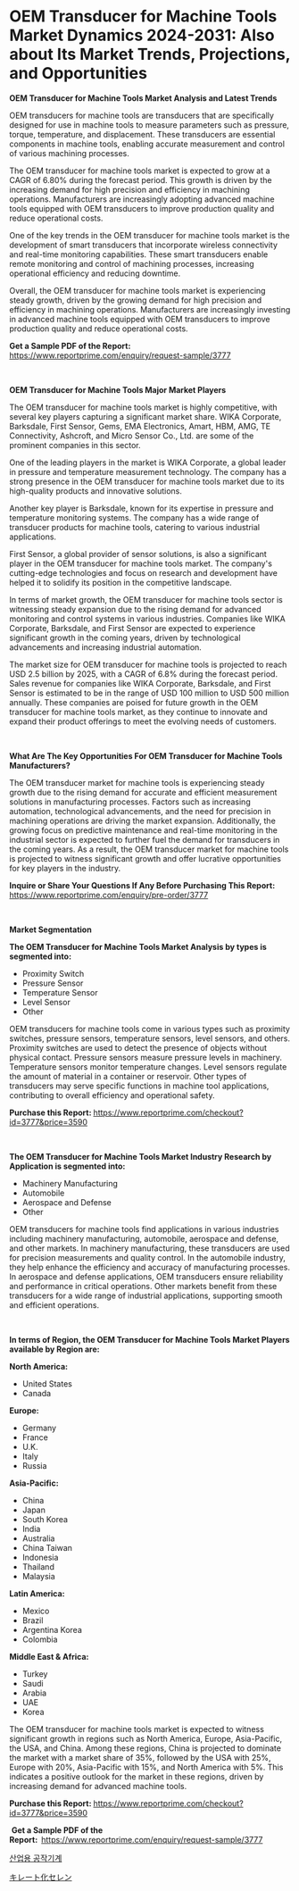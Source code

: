 <p><h1>OEM Transducer for Machine Tools Market Dynamics 2024-2031: Also about Its Market Trends, Projections, and Opportunities</h1></p><p><strong>OEM Transducer for Machine Tools Market Analysis and Latest Trends</strong></p>
<p><p>OEM transducers for machine tools are transducers that are specifically designed for use in machine tools to measure parameters such as pressure, torque, temperature, and displacement. These transducers are essential components in machine tools, enabling accurate measurement and control of various machining processes.</p><p>The OEM transducer for machine tools market is expected to grow at a CAGR of 6.80% during the forecast period. This growth is driven by the increasing demand for high precision and efficiency in machining operations. Manufacturers are increasingly adopting advanced machine tools equipped with OEM transducers to improve production quality and reduce operational costs.</p><p>One of the key trends in the OEM transducer for machine tools market is the development of smart transducers that incorporate wireless connectivity and real-time monitoring capabilities. These smart transducers enable remote monitoring and control of machining processes, increasing operational efficiency and reducing downtime.</p><p>Overall, the OEM transducer for machine tools market is experiencing steady growth, driven by the growing demand for high precision and efficiency in machining operations. Manufacturers are increasingly investing in advanced machine tools equipped with OEM transducers to improve production quality and reduce operational costs.</p></p>
<p><strong>Get a Sample PDF of the Report:&nbsp;</strong> <a href="https://www.reportprime.com/enquiry/request-sample/3777">https://www.reportprime.com/enquiry/request-sample/3777</a></p>
<p>&nbsp;</p>
<p><strong>OEM Transducer for Machine Tools Major Market Players</strong></p>
<p><p>The OEM transducer for machine tools market is highly competitive, with several key players capturing a significant market share. WIKA Corporate, Barksdale, First Sensor, Gems, EMA Electronics, Amart, HBM, AMG, TE Connectivity, Ashcroft, and Micro Sensor Co., Ltd. are some of the prominent companies in this sector.</p><p>One of the leading players in the market is WIKA Corporate, a global leader in pressure and temperature measurement technology. The company has a strong presence in the OEM transducer for machine tools market due to its high-quality products and innovative solutions.</p><p>Another key player is Barksdale, known for its expertise in pressure and temperature monitoring systems. The company has a wide range of transducer products for machine tools, catering to various industrial applications.</p><p>First Sensor, a global provider of sensor solutions, is also a significant player in the OEM transducer for machine tools market. The company's cutting-edge technologies and focus on research and development have helped it to solidify its position in the competitive landscape.</p><p>In terms of market growth, the OEM transducer for machine tools sector is witnessing steady expansion due to the rising demand for advanced monitoring and control systems in various industries. Companies like WIKA Corporate, Barksdale, and First Sensor are expected to experience significant growth in the coming years, driven by technological advancements and increasing industrial automation.</p><p>The market size for OEM transducer for machine tools is projected to reach USD 2.5 billion by 2025, with a CAGR of 6.8% during the forecast period. Sales revenue for companies like WIKA Corporate, Barksdale, and First Sensor is estimated to be in the range of USD 100 million to USD 500 million annually. These companies are poised for future growth in the OEM transducer for machine tools market, as they continue to innovate and expand their product offerings to meet the evolving needs of customers.</p></p>
<p>&nbsp;</p>
<p><strong>What Are The Key Opportunities For OEM Transducer for Machine Tools Manufacturers?</strong></p>
<p><p>The OEM transducer market for machine tools is experiencing steady growth due to the rising demand for accurate and efficient measurement solutions in manufacturing processes. Factors such as increasing automation, technological advancements, and the need for precision in machining operations are driving the market expansion. Additionally, the growing focus on predictive maintenance and real-time monitoring in the industrial sector is expected to further fuel the demand for transducers in the coming years. As a result, the OEM transducer market for machine tools is projected to witness significant growth and offer lucrative opportunities for key players in the industry.</p></p>
<p><strong>Inquire or Share Your Questions If Any Before Purchasing This Report:</strong> <a href="https://www.reportprime.com/enquiry/pre-order/3777">https://www.reportprime.com/enquiry/pre-order/3777</a></p>
<p>&nbsp;</p>
<p><strong>Market Segmentation</strong></p>
<p><strong>The OEM Transducer for Machine Tools Market Analysis by types is segmented into:</strong></p>
<p><ul><li>Proximity Switch</li><li>Pressure Sensor</li><li>Temperature Sensor</li><li>Level Sensor</li><li>Other</li></ul></p>
<p><p>OEM transducers for machine tools come in various types such as proximity switches, pressure sensors, temperature sensors, level sensors, and others. Proximity switches are used to detect the presence of objects without physical contact. Pressure sensors measure pressure levels in machinery. Temperature sensors monitor temperature changes. Level sensors regulate the amount of material in a container or reservoir. Other types of transducers may serve specific functions in machine tool applications, contributing to overall efficiency and operational safety.</p></p>
<p><strong>Purchase this Report:&nbsp;</strong><a href="https://www.reportprime.com/checkout?id=3777&price=3590">https://www.reportprime.com/checkout?id=3777&price=3590</a></p>
<p>&nbsp;</p>
<p><strong>The OEM Transducer for Machine Tools Market Industry Research by Application is segmented into:</strong></p>
<p><ul><li>Machinery Manufacturing</li><li>Automobile</li><li>Aerospace and Defense</li><li>Other</li></ul></p>
<p><p>OEM transducers for machine tools find applications in various industries including machinery manufacturing, automobile, aerospace and defense, and other markets. In machinery manufacturing, these transducers are used for precision measurements and quality control. In the automobile industry, they help enhance the efficiency and accuracy of manufacturing processes. In aerospace and defense applications, OEM transducers ensure reliability and performance in critical operations. Other markets benefit from these transducers for a wide range of industrial applications, supporting smooth and efficient operations.</p></p>
<p>&nbsp;</p>
<p><strong>In terms of Region, the OEM Transducer for Machine Tools Market Players available by Region are:</strong></p>
<p>
    <p> <strong> North America: </strong>
        <ul>
            <li>United States</li>
            <li>Canada</li>
        </ul>
        </p> 
    <p> <strong> Europe: </strong>
        <ul>
            <li>Germany</li>
            <li>France</li>
            <li>U.K.</li>
            <li>Italy</li>
            <li>Russia</li>
        </ul>
        </p> 
    <p> <strong> Asia-Pacific: </strong>
        <ul>
            <li>China</li>
            <li>Japan</li>
            <li>South Korea</li>
            <li>India</li>
            <li>Australia</li>
            <li>China Taiwan</li>
            <li>Indonesia</li>
            <li>Thailand</li>
            <li>Malaysia</li>
        </ul>
        </p> 
    <p> <strong> Latin America: </strong>
        <ul>
            <li>Mexico</li>
            <li>Brazil</li>
            <li>Argentina Korea</li>
            <li>Colombia</li>
        </ul>
        </p> 
    <p> <strong> Middle East & Africa: </strong>
        <ul>
            <li>Turkey</li>
            <li>Saudi</li>
            <li>Arabia</li>
            <li>UAE</li>
            <li>Korea</li>
        </ul>
    </p>
    </p>
<p><p>The OEM transducer for machine tools market is expected to witness significant growth in regions such as North America, Europe, Asia-Pacific, the USA, and China. Among these regions, China is projected to dominate the market with a market share of 35%, followed by the USA with 25%, Europe with 20%, Asia-Pacific with 15%, and North America with 5%. This indicates a positive outlook for the market in these regions, driven by increasing demand for advanced machine tools.</p></p>
<p><strong>Purchase this Report: </strong><a href="https://www.reportprime.com/checkout?id=3777&price=3590">https://www.reportprime.com/checkout?id=3777&price=3590</a></p>
<p>&nbsp;<strong>Get a Sample PDF of the Report:&nbsp;&nbsp;</strong><a href="https://www.reportprime.com/enquiry/request-sample/3777">https://www.reportprime.com/enquiry/request-sample/3777</a></p>
<p><strong></strong></p>
<p><p><a href="https://github.com/qpfbabw35734906/Market-Research-Report-List-1/blob/main/285688613765.md">산업용 공작기계</a></p><p><a href="https://github.com/qwpelcjko9242629/Market-Research-Report-List-1/blob/main/375133314666.md">キレート化セレン</a></p></p>